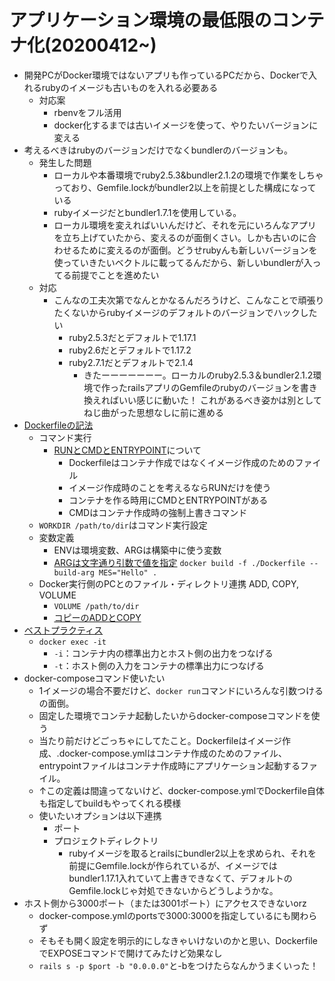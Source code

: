 # アプリケーション環境の最低限のコンテナ化(20200412~)
- 開発PCがDocker環境ではないアプリも作っているPCだから、Dockerで入れるrubyのイメージも古いものを入れる必要ある
  - 対応案
    - rbenvをフル活用
    - docker化するまでは古いイメージを使って、やりたいバージョンに変える
- 考えるべきはrubyのバージョンだけでなくbundlerのバージョンも。
  - 発生した問題
    - ローカルや本番環境でruby2.5.3&bundler2.1.2の環境で作業をしちゃっており、Gemfile.lockがbundler2以上を前提とした構成になっている
    - rubyイメージだとbundler1.7.1を使用している。
    - ローカル環境を変えればいいんだけど、それを元にいろんなアプリを立ち上げていたから、変えるのが面倒くさい。しかも古いのに合わせるために変えるのが面倒。どうせrubyんも新しいバージョンを使っていきたいベクトルに載ってるんだから、新しいbundlerが入ってる前提でことを進めたい
  - 対応
    - こんなの工夫次第でなんとかなるんだろうけど、こんなことで頑張りたくないからrubyイメージのデフォルトのバージョンでハックしたい
      - ruby2.5.3だとデフォルトで1.17.1
      - ruby2.6だとデフォルトで1.17.2
      - ruby2.7.1だとデフォルトで2.1.4
        - きたーーーーーーー。ローカルのruby2.5.3＆bundler2.1.2環境で作ったrailsアプリのGemfileのrubyのバージョンを書き換えればいい感じに動いた！ これがあるべき姿かは別としてねじ曲がった思想なしに前に進める
- [Dockerfileの記法](http://docs.docker.jp/engine/reference/builder.html)
  - コマンド実行
    - [RUNとCMDとENTRYPOINT](https://shinkufencer.hateblo.jp/entry/2019/01/28/225553)について
      - Dockerfileはコンテナ作成ではなくイメージ作成のためのファイル
      - イメージ作成時のことを考えるならRUNだけを使う
      - コンテナを作る時用にCMDとENTRYPOINTがある
      - CMDはコンテナ作成時の強制上書きコマンド
  - `WORKDIR /path/to/dir`はコマンド実行設定
  - 変数定義
    - ENVは環境変数、ARGは構築中に使う変数
    - [ARGは文字通り引数で値を指定](https://techblog.recochoku.jp/1979) `docker build -f ./Dockerfile --build-arg MES="Hello" .`
  - Docker実行側のPCとのファイル・ディレクトリ連携 ADD, COPY, VOLUME
    - `VOLUME /path/to/dir`
    - [コピーのADDとCOPY](https://qiita.com/YumaInaura/items/1647e509f83462a37494)
- [ベストプラクティス](https://qiita.com/enta0701/items/b872eef6d910908c0e6c)
  - `docker exec -it`
    - `-i`：コンテナ内の標準出力とホスト側の出力をつなげる
    - `-t`：ホスト側の入力をコンテナの標準出力につなげる
- docker-composeコマンド使いたい
  - 1イメージの場合不要だけど、`docker run`コマンドにいろんな引数つけるの面倒。
  - 固定した環境でコンテナ起動したいからdocker-composeコマンドを使う
  - 当たり前だけどごっちゃにしてたこと。Dockerfileはイメージ作成、.docker-compose.ymlはコンテナ作成のためのファイル、entrypointファイルはコンテナ作成時にアプリケーション起動するファイル。
  - ↑この定義は間違ってないけど、docker-compose.ymlでDockerfile自体も指定してbuildもやってくれる模様
  - 使いたいオプションは以下連携
    - ポート
    - プロジェクトディレクトリ
      - rubyイメージを取るとrailsにbundler2以上を求められ、それを前提にGemfile.lockが作られているが、イメージではbundler1.17.1入れていて上書きできなくて、デフォルトのGemfile.lockじゃ対処できないからどうしようかな。
- ホスト側から3000ポート（または3001ポート）にアクセスできないorz
  - docker-compose.ymlのportsで3000:3000を指定しているにも関わらず
  - そもそも開く設定を明示的にしなきゃいけないのかと思い、DockerfileでEXPOSEコマンドで開けてみたけど効果なし
  - `rails s -p $port -b "0.0.0.0"`と-bをつけたらなんかうまくいった！